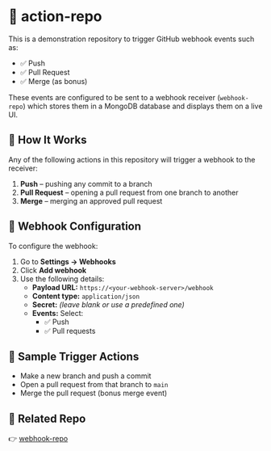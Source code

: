 # 🚀 action-repo

This is a demonstration repository to trigger GitHub webhook events such as:

- ✅ Push
- ✅ Pull Request
- ✅ Merge (as bonus)

These events are configured to be sent to a webhook receiver (`webhook-repo`) which stores them in a MongoDB database and displays them on a live UI.

## 🧩 How It Works

Any of the following actions in this repository will trigger a webhook to the receiver:

1. **Push** – pushing any commit to a branch
2. **Pull Request** – opening a pull request from one branch to another
3. **Merge** – merging an approved pull request

## 🔧 Webhook Configuration

To configure the webhook:

1. Go to **Settings → Webhooks**
2. Click **Add webhook**
3. Use the following details:
   - **Payload URL:** `https://<your-webhook-server>/webhook`
   - **Content type:** `application/json`
   - **Secret:** *(leave blank or use a predefined one)*
   - **Events:** Select:
     - ✅ Push
     - ✅ Pull requests

## 🧪 Sample Trigger Actions

- Make a new branch and push a commit
- Open a pull request from that branch to `main`
- Merge the pull request (bonus merge event)

## 📎 Related Repo

👉 [webhook-repo](https://github.com/SahdevPrajapati18/webhook-repo)
